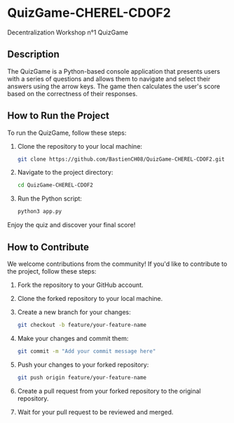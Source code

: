# QuizGame-CHEREL-CDOF2
Decentralization Workshop n°1 QuizGame

## Description

The QuizGame is a Python-based console application that presents users with a series of questions and allows them to navigate and select their answers using the arrow keys. The game then calculates the user's score based on the correctness of their responses.

## How to Run the Project

To run the QuizGame, follow these steps:

1. Clone the repository to your local machine:

   ```bash
   git clone https://github.com/BastienCH08/QuizGame-CHEREL-CDOF2.git
2. Navigate to the project directory:

    ```bash
    cd QuizGame-CHEREL-CDOF2
3. Run the Python script:
    ```bash
    python3 app.py
Enjoy the quiz and discover your final score!

## How to Contribute

We welcome contributions from the community! If you'd like to contribute to the project, follow these steps:

1. Fork the repository to your GitHub account.
2. Clone the forked repository to your local machine.
3. Create a new branch for your changes:

    ```bash
    git checkout -b feature/your-feature-name
4. Make your changes and commit them:

    ```bash
    git commit -m "Add your commit message here"
5. Push your changes to your forked repository:
    ```bash
    git push origin feature/your-feature-name
6. Create a pull request from your forked repository to the original repository.
7. Wait for your pull request to be reviewed and merged.